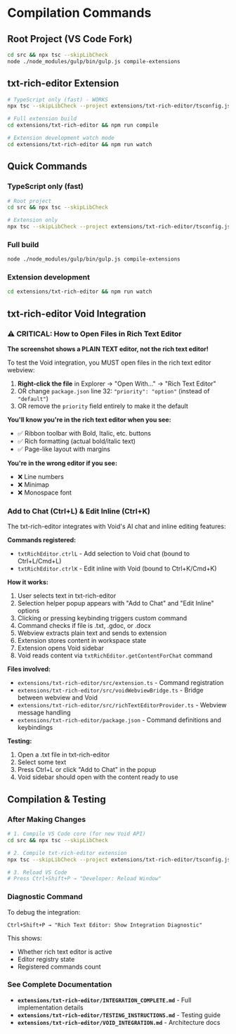 # Compilation Commands

## Root Project (VS Code Fork)

```bash
cd src && npx tsc --skipLibCheck
node ./node_modules/gulp/bin/gulp.js compile-extensions
```

## txt-rich-editor Extension

```bash
# TypeScript only (fast) - WORKS
npx tsc --skipLibCheck --project extensions/txt-rich-editor/tsconfig.json

# Full extension build
cd extensions/txt-rich-editor && npm run compile

# Extension development watch mode
cd extensions/txt-rich-editor && npm run watch
```

## Quick Commands

### TypeScript only (fast)

```bash
# Root project
cd src && npx tsc --skipLibCheck

# Extension only
npx tsc --skipLibCheck --project extensions/txt-rich-editor/tsconfig.json
```

### Full build

```bash
node ./node_modules/gulp/bin/gulp.js compile-extensions
```

### Extension development

```bash
cd extensions/txt-rich-editor && npm run watch
```

## txt-rich-editor Void Integration

### ⚠️ CRITICAL: How to Open Files in Rich Text Editor

**The screenshot shows a PLAIN TEXT editor, not the rich text editor!**

To test the Void integration, you MUST open files in the rich text editor webview:

1. **Right-click the file** in Explorer → "Open With..." → "Rich Text Editor"
2. OR change `package.json` line 32: `"priority": "option"` (instead of `"default"`)
3. OR remove the `priority` field entirely to make it the default

**You'll know you're in the rich text editor when you see:**

- ✅ Ribbon toolbar with Bold, Italic, etc. buttons
- ✅ Rich formatting (actual bold/italic text)
- ✅ Page-like layout with margins

**You're in the wrong editor if you see:**

- ❌ Line numbers
- ❌ Minimap
- ❌ Monospace font

### Add to Chat (Ctrl+L) & Edit Inline (Ctrl+K)

The txt-rich-editor integrates with Void's AI chat and inline editing features:

**Commands registered:**

- `txtRichEditor.ctrlL` - Add selection to Void chat (bound to Ctrl+L/Cmd+L)
- `txtRichEditor.ctrlK` - Edit inline with Void (bound to Ctrl+K/Cmd+K)

**How it works:**

1. User selects text in txt-rich-editor
2. Selection helper popup appears with "Add to Chat" and "Edit Inline" options
3. Clicking or pressing keybinding triggers custom command
4. Command checks if file is .txt, .gdoc, or .docx
5. Webview extracts plain text and sends to extension
6. Extension stores content in workspace state
7. Extension opens Void sidebar
8. Void reads content via `txtRichEditor.getContentForChat` command

**Files involved:**

- `extensions/txt-rich-editor/src/extension.ts` - Command registration
- `extensions/txt-rich-editor/src/voidWebviewBridge.ts` - Bridge between webview and Void
- `extensions/txt-rich-editor/src/richTextEditorProvider.ts` - Webview message handling
- `extensions/txt-rich-editor/package.json` - Command definitions and keybindings

**Testing:**

1. Open a .txt file in txt-rich-editor
2. Select some text
3. Press Ctrl+L or click "Add to Chat" in the popup
4. Void sidebar should open with the content ready to use

## Compilation & Testing

### After Making Changes

```bash
# 1. Compile VS Code core (for new Void API)
cd src && npx tsc --skipLibCheck

# 2. Compile txt-rich-editor extension
npx tsc --skipLibCheck --project extensions/txt-rich-editor/tsconfig.json

# 3. Reload VS Code
# Press Ctrl+Shift+P → "Developer: Reload Window"
```

### Diagnostic Command

To debug the integration:

```
Ctrl+Shift+P → "Rich Text Editor: Show Integration Diagnostic"
```

This shows:

- Whether rich text editor is active
- Editor registry state
- Registered commands count

### See Complete Documentation

- **`extensions/txt-rich-editor/INTEGRATION_COMPLETE.md`** - Full implementation details
- **`extensions/txt-rich-editor/TESTING_INSTRUCTIONS.md`** - Testing guide
- **`extensions/txt-rich-editor/VOID_INTEGRATION.md`** - Architecture docs

